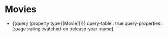 # Movies
- {{query (property type [[Movie]])}}
  query-table:: true
  query-properties:: [:page :rating :watched-on :release-year :name]